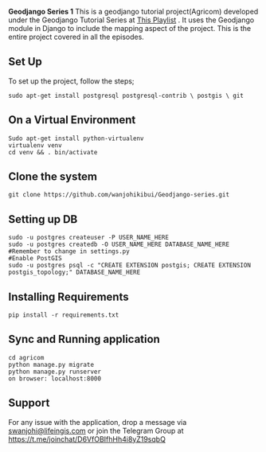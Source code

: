 **Geodjango Series 1**
This is a geodjango tutorial project(Agricom) developed under the Geodjango Tutorial Series at <a href="https://www.youtube.com/playlist?list=PL7amXK4vKqATa_KrfQ3_tEF_ywAgAqWeJ"> This Playlist</a> . 
It uses the Geodjango module in Django to include the mapping aspect of the project. This is the entire project covered in all the episodes. 

## Set Up
To set up the project, follow the steps;
```
sudo apt-get install postgresql postgresql-contrib \ postgis \ git
```
## On a Virtual Environment

```
Sudo apt-get install python-virtualenv
virtualenv venv
cd venv && . bin/activate
```
## Clone the system
```
git clone https://github.com/wanjohikibui/Geodjango-series.git
```
## Setting up DB
```
sudo -u postgres createuser -P USER_NAME_HERE
sudo -u postgres createdb -O USER_NAME_HERE DATABASE_NAME_HERE #Remember to change in settings.py
#Enable PostGIS
sudo -u postgres psql -c "CREATE EXTENSION postgis; CREATE EXTENSION postgis_topology;" DATABASE_NAME_HERE
```
## Installing Requirements
```
pip install -r requirements.txt
```
## Sync and Running application
```
cd agricom
python manage.py migrate
python manage.py runserver
on browser: localhost:8000
```
## Support
For any issue with the application, drop a message via swanjohi@lifeingis.com or join the Telegram Group at https://t.me/joinchat/D6VfOBIfhHh4i8yZ19sqbQ
